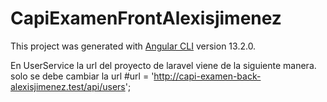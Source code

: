 # CapiExamenFrontAlexisjimenez

This project was generated with [Angular CLI](https://github.com/angular/angular-cli) version 13.2.0.

En UserService la url del proyecto de laravel viene de la siguiente manera. solo se debe cambiar la url
#url = 'http://capi-examen-back-alexisjimenez.test/api/users';

